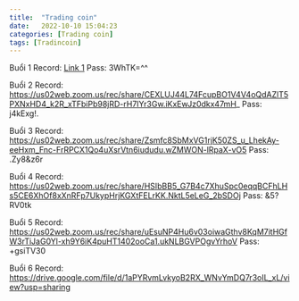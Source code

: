 ```yaml
---
title:  "Trading coin"
date:   2022-10-10 15:04:23
categories: [Trading coin]
tags: [Tradincoin]
---
```

Buổi 1   Record: [Link 1][buoi1]
  Pass: 3WhTK=^^


Buổi 2   Record: https://us02web.zoom.us/rec/share/CEXLUJ44L74FcupBO1V4V4oQdAZlT5PXNxHD4_k2R_xTFbiPb98jRD-rH7IYr3Gw.iKxEwJz0dkx47mH_
  Pass: j4kExg!.


Buổi 3   Record: https://us02web.zoom.us/rec/share/Zsmfc8SbMxVG1rjK50ZS_u_LhekAy-eeHxm_Fnc-FrRPCX1Qo4uXsrVtn6iududu.wZMWON-lRpaX-vO5
  Pass: .Zy8&z6r


Buổi 4   Record: https://us02web.zoom.us/rec/share/HSIbBB5_G7B4c7XhuSpc0eqqBCFhLHs5CE6XhOf8xXnRFp7UkypHrjKGXtFELrKK.NktL5eLeG_2bSDOj
  Pass: &5?RV0tk


Buổi 5   Record: https://us02web.zoom.us/rec/share/uEsuNP4Hu6v03oiwaGthv8KqM7itHGfW3rTiJaG0Yl-xh9Y6iK4puHT1402ooCa1.ukNLBGVPOgvYrhoV
  Pass: +gsiTV30 


Buổi 6   Record: https://drive.google.com/file/d/1aPYRvmLvkyoB2RX_WNvYmDQ7r3oIL_xL/view?usp=sharing



[buoi1]:      https://us02web.zoom.us/rec/share/u5ScIdpHYns-1TkNG5v5b5q0hECFlpKoNC8f8v4OR5Q_TTKwhbS3fFiFOrswczR-.hYC_DWYVqKlpOACl
[demo]: https://thuongx1bg.github.io/react_app_tictactoe/
